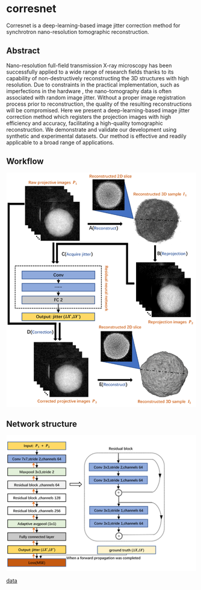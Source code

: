 # corresnet
Corresnet is a deep-learning-based image jitter correction method for synchrotron nano-resolution tomographic reconstruction.


## Abstract

Nano-resolution full-field transmission X-ray microscopy has been successfully applied to a wide range of research fields thanks to its capability of non-destructively reconstructing the 3D structures with high resolution. Due to constraints in the practical implementation, such as imperfections in the hardware , the nano-tomography data is often associated with random image jitter. Without a proper image registration process prior to reconstruction, the quality of the resulting reconstructions will be compromised. Here we present a deep-learning-based image jitter correction method which registers the projection images with high efficiency and accuracy, facilitating a high-quality tomographic reconstruction. We demonstrate and validate our development using synthetic and experimental datasets. Our method is effective and readily applicable to a broad range of applications. 
## Workflow 

![image](https://github.com/SSRL-LiuGroup/corresnet/blob/main/Fig/ss1.png)

## Network structure 

![image](https://github.com/SSRL-LiuGroup/corresnet/blob/main/Fig/ss2.png)


 [data](https://github.com/)
